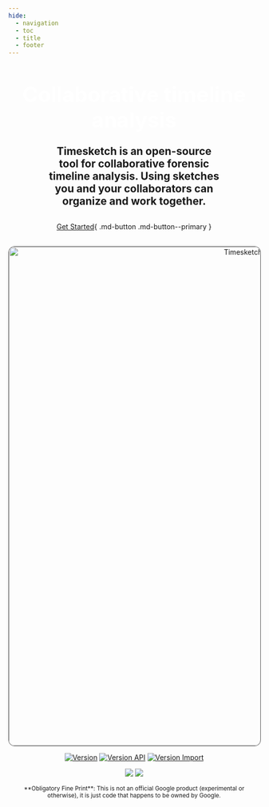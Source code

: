 ```yaml
---
hide:
  - navigation
  - toc
  - title
  - footer
---
```


<center>
<h1 style="color:#fff; font-size:3em;font-weight:bold;margin-bottom:-5px;margin-top:50px;">Collaborative timeline analysis</h1>
<h2 style="max-width:70%;margin-bottom:30px;">Timesketch is an open-source tool for collaborative forensic timeline analysis. Using sketches you and your collaborators can organize and work together.</h2>

[Get Started](/guides/getting-started/){ .md-button .md-button--primary }

<br> 
<img style="border-radius:12px;border:1px solid #555" width="1000" alt="Timesketch screenshot" src="https://user-images.githubusercontent.com/316362/207431107-0f5321fa-6170-47bd-9325-7d93d95dd857.png">

[![Version](https://img.shields.io/pypi/v/timesketch?label=timesketch&style=plastic)](https://pypi.python.org/pypi/timesketch)
[![Version API](https://img.shields.io/pypi/v/timesketch_api_client?label=api_client&style=plastic)](https://pypi.python.org/pypi/timesketch_api_client)
[![Version Import](https://img.shields.io/pypi/v/timesketch_import_client?label=import_client&style=plastic)](https://pypi.python.org/pypi/timesketch_import_client)

![](https://github.com/google/timesketch/workflows/e2e-tests/badge.svg)
![](https://github.com/google/timesketch/workflows/unit-tests/badge.svg)

<small>
**Obligatory Fine Print**: This is not an official Google product (experimental or otherwise), it is just code that happens to be owned by Google.
</small>

</center>
